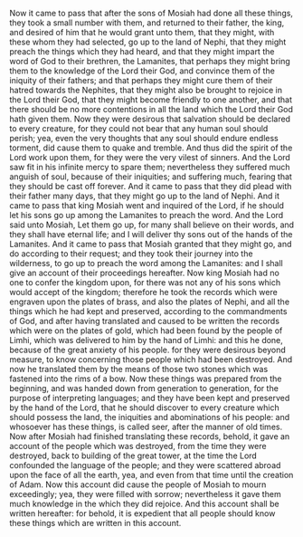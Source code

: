 Now it came to pass that after the sons of Mosiah had done all these things, they took a small number with them, and returned to their father, the king, and desired of him that he would grant unto them, that they might, with these whom they had selected, go up to the land of Nephi, that they might preach the things which they had heard, and that they might impart the word of God to their brethren, the Lamanites, that perhaps they might bring them to the knowledge of the Lord their God, and convince them of the iniquity of their fathers; and that perhaps they might cure them of their hatred towards the Nephites, that they might also be brought to rejoice in the Lord their God, that they might become friendly to one another, and that there should be no more contentions in all the land which the Lord their God hath given them. Now they were desirous that salvation should be declared to every creature, for they could not bear that any human soul should perish; yea, even the very thoughts that any soul should endure endless torment, did cause them to quake and tremble. And thus did the spirit of the Lord work upon them, for they were the very vilest of sinners. And the Lord saw fit in his infinite mercy to spare them; nevertheless they suffered much anguish of soul, because of their iniquities; and suffering much, fearing that they should be cast off forever. And it came to pass that they did plead with their father many days, that they might go up to the land of Nephi. And it came to pass that king Mosiah went and inquired of the Lord, if he should let his sons go up among the Lamanites to preach the word. And the Lord said unto Mosiah, Let them go up, for many shall believe on their words, and they shall  have eternal life; and I will deliver thy sons out of the hands of the Lamanites. And it came to pass that Mosiah granted that they might go, and do according to their request; and they took their journey into the wilderness, to go up to preach the word among the Lamanites: and I shall give an account of their proceedings hereafter. Now king Mosiah had no one to confer the kingdom upon, for there was not any of his sons which would accept of the kingdom; therefore he took the records which were engraven upon the plates of brass, and also the plates of Nephi, and all the things which he had kept and preserved, according to the commandments of God, and after having translated and caused to be written the records which were on the plates of gold, which had been found by the people of Limhi, which was delivered to him by the hand of Limhi: and this he done, because of the great anxiety of his people. for they were desirous beyond measure, to know concerning those people which had been destroyed. And now he translated them by the means of those two stones which was fastened into the rims of a bow. Now these things was prepared from the beginning, and was handed down from generation to generation, for the purpose of interpreting languages; and they have been kept and preserved by the hand of the Lord, that he should discover to every creature which should possess the land, the iniquities and abominations of his people: and whosoever has these things, is called seer, after the manner of old times. Now after Mosiah had finished translating these records, behold, it gave an account of the people which was destroyed, from the time they were destroyed, back to building of the great tower, at the time the Lord confounded the language of the people; and they were scattered abroad upon the face of all the earth, yea, and even from that time until the creation of Adam. Now this account did cause the people of Mosiah to mourn exceedingly; yea, they were filled with sorrow; nevertheless it gave them much knowledge in the which they did rejoice. And this account shall be written hereafter: for behold, it is expedient that all people should know these things which are written in this account.
